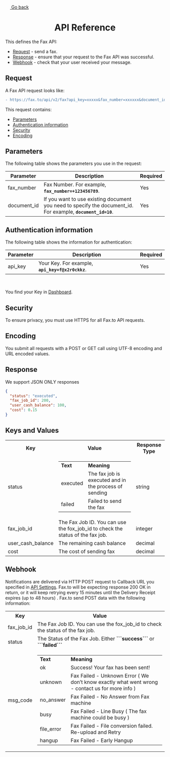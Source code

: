 <a href="#"><img width="15px" height="15px" src="https://image.flaticon.com/icons/svg/1/1453.svg" /> <a href="./../../../README.md#1-send-fax-api"> Go back</a></a>

<h1 align="center">API Reference</h1>

This defines the Fax API:

* [Request](#request) - send a fax.
* [Response](#response) - ensure that your request to the Fax API was successful.
* [Webhook](#webhook) - check that your user received your message.

## Request

A Fax API request looks like:
```diff
- https://fax.to/api/v2/fax?api_key=xxxxx&fax_number=xxxxxx&document_id=xxxxxxx
```
This request contains:

* [Parameters](#parameters)
* [Authentication information](#authentication-information)
* [Security](#security)
* [Encoding](#encoding)

## Parameters

The following table shows the parameters you use in the request:

| **Parameter** | **Description**                                                                                      | **Required** |
| ------------- | ---------------------------------------------------------------------------------------------------- | ------------ |
| fax_number    | Fax Number. For example, **```fax_number=+123456789```**.                                            | Yes          |
| document_id   | If you want to use existing document you need to specify the document_id. For example, **```document_id=10```**. | Yes  |

## Authentication information

The following table shows the information for authentication:

| **Parameter** | **Description**                                                                                      | **Required** |
| ------------- | ---------------------------------------------------------------------------------------------------- | ------------ |
| api_key       | Your Key. For example, **```api_key=f@x2r0ckkz```**.                                                 | Yes          |

<br>

You find your Key in [Dashboard](https://api.fax.to/dashboard).

## Security

To ensure privacy, you must use HTTPS for all Fax.to API requests.

## Encoding

You submit all requests with a POST or GET call using UTF-8 encoding and URL encoded values.

## Response

We support JSON ONLY responses

```json
{
  "status": "executed",
  "fax_job_id": 200,
  "user_cash_balance": 100,
  "cost": 0.15
}
```

## Keys and Values

<table>
    <tr>
        <th><strong>Key</strong></th>
        <th><strong>Value</strong></th>
        <th><strong>Response Type</strong></th>
    </tr>
    <tr>
        <td>status</td>
        <td>
            <table>
                <tr>
                    <td><strong>Text</strong></td>
                    <td><strong>Meaning</strong></td>
                </tr>
                <tr>
                    <td>executed</td>
                    <td>The fax job is executed and in the process of sending</td>
                </tr>
                <tr>
                    <td>failed</td>
                    <td>Failed to send the fax</td>
                </tr>
            </table>
        </td>
        <td>string</td>
    </tr>
    <tr>
      <td>fax_job_id</td>
      <td>The Fax Job ID. You can use the fox_job_id to check the status of the fax job.</td>
      <td>integer</td>
    </tr>
    <tr>
      <td>user_cash_balance</td>
      <td>The remaining cash balance</td>
      <td>decimal</td>
    </tr>
    <tr>
      <td>cost</td>
      <td>The cost of sending fax</td>
      <td>decimal</td>
    </tr>
</table>

## Webhook

Notifications are delivered via HTTP POST request to Callback URL you specified in [API Settings](/docs/api-reference/api-settings.md). Fax.to will be expecting response 200 OK in return, or it will keep retrying every 15 minutes until the Delivery Receipt expires (up to 48 hours) . Fax.to send POST data with the following information:

<table>
    <tr>
        <th><strong>Key</strong></th>
        <th><strong>Value</strong></th>
    </tr>
    <tr>
      <td>fax_job_id</td>
      <td>The Fax Job ID. You can use the fox_job_id to check the status of the fax job.</td>
    </tr>
    <tr>
      <td>status</td>
      <td>The Status of the Fax Job. Either <strong>```success```</strong> or <strong>```failed```</strong></td>
    </tr>
    <tr>
        <td>msg_code</td>
        <td>
            <table>
                <tr>
                    <td><strong>Text</strong></td>
                    <td><strong>Meaning</strong></td>
                </tr>
                <tr>
                    <td>ok</td>
                    <td>Success! Your fax has been sent!</td>
                </tr>
                <tr>
                    <td>unknown</td>
                    <td>Fax Failed - Unknown Error ( We don’t know exactly what went wrong - contact us for more info )</td>
                </tr>
                <tr>
                    <td>no_answer</td>
                    <td>Fax Failed - No Answer from Fax machine</td>
                </tr>
                <tr>
                    <td>busy</td>
                    <td>Fax Failed - Line Busy ( The fax machine could be busy )</td>
                </tr>
                <tr>
                    <td>file_error</td>
                    <td>Fax Failed - File conversion failed. Re-upload and Retry</td>
                </tr>
                <tr>
                    <td>hangup</td>
                    <td>Fax Failed - Early Hangup</td>
                </tr>
            </table>
        </td>
    </tr>
</table>
